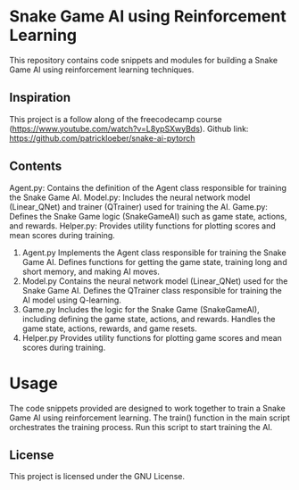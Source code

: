 # Snake Game AI using Reinforcement Learning
This repository contains code snippets and modules for building a Snake Game AI using reinforcement learning techniques.

## Inspiration
This project is a follow along of the freecodecamp course (https://www.youtube.com/watch?v=L8ypSXwyBds). 
Github link: https://github.com/patrickloeber/snake-ai-pytorch

## Contents
Agent.py: Contains the definition of the Agent class responsible for training the Snake Game AI.
Model.py: Includes the neural network model (Linear_QNet) and trainer (QTrainer) used for training the AI.
Game.py: Defines the Snake Game logic (SnakeGameAI) such as game state, actions, and rewards.
Helper.py: Provides utility functions for plotting scores and mean scores during training.


1. Agent.py
Implements the Agent class responsible for training the Snake Game AI.
Defines functions for getting the game state, training long and short memory, and making AI moves.
2. Model.py
Contains the neural network model (Linear_QNet) used for the Snake Game AI.
Defines the QTrainer class responsible for training the AI model using Q-learning.
3. Game.py
Includes the logic for the Snake Game (SnakeGameAI), including defining the game state, actions, and rewards.
Handles the game state, actions, rewards, and game resets.
4. Helper.py
Provides utility functions for plotting game scores and mean scores during training.
# Usage
The code snippets provided are designed to work together to train a Snake Game AI using reinforcement learning.
The train() function in the main script orchestrates the training process. Run this script to start training the AI.



## License
This project is licensed under the GNU License.
